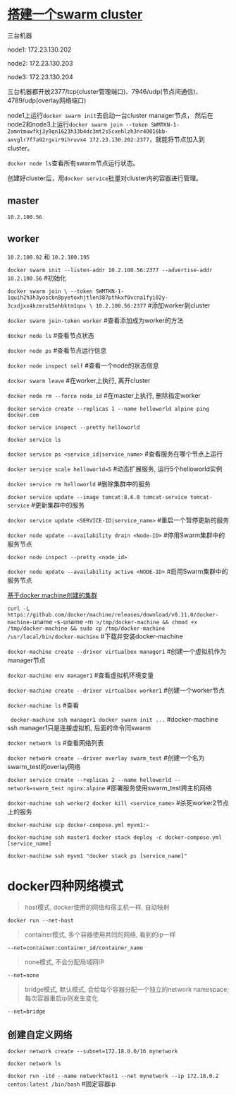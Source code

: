# [搭建一个swarm cluster](http://www.cnblogs.com/atuotuo/p/6260591.html)

三台机器

node1: 172.23.130.202

node2: 172.23.130.203

node3: 172.23.130.204

三台机器都开放2377/tcp(cluster管理端口)、7946/udp(节点间通信)、4789/udp(overlay网络端口)

node1上运行`docker swarm init`去启动一台cluster manager节点， 然后在node2和node3上运行`docker swarm join --token SWMTKN-1-2amntmuwfkj3y9qn1623h33b4dc3mt2s5cxehlzh3nr40016bb-axvglr7f7a92rgvir9ihruvx4 172.23.130.202:2377`，就能将节点加入到cluster。

`docker node ls`查看所有swarm节点运行状态。

创建好cluster后，用`docker service`批量对cluster内的容器进行管理。



## master

`10.2.100.56`

## worker

`10.2.100.82` 和 `10.2.100.195`

`docker swarm init --listen-addr 10.2.100.56:2377 --advertise-addr 10.2.100.56` #初始化

`docker swarm join \
    --token SWMTKN-1-1quih2h3h3yoscbn8pyetoxhjtlen387pthkxf0vcna1fyi02y-3cxdjxx4kzmru15ehbktm1qox \
    10.2.100.56:2377` #添加worker到cluster
    
`docker swarm join-token worker` #查看添加成为worker的方法

`docker node ls` #查看节点状态

`docker node ps` #查看节点运行信息

`docker node inspect self`  #查看一个node的状态信息

`docker swarm leave` #在worker上执行, 离开cluster

`docker node rm --force node_id` #在master上执行, 删除指定worker

`docker service create --replicas 1 --name helloworld alpine ping docker.com`

`docker service inspect --pretty helloworld`

`docker service ls`

`docker service ps <service_id|service_name>` #查看服务在哪个节点上运行

`docker service scale helloworld=5` #动态扩展服务, 运行5个helloworld实例

`docker service rm helloworld` #删除集群中的服务

`docker service update --image tomcat:8.6.0 tomcat-service tomcat-service` #更新集群中的服务

`docker service update <SERVICE-ID|service_name>` #重启一个暂停更新的服务

`docker node update --availability drain <Node-ID>` #停用Swarm集群中的服务节点

`docker node inspect --pretty <node_id>`

`docker node update --availability active <NODE-ID>` #启用Swarm集群中的服务节点


[基于docker machine创建的集群](http://www.jianshu.com/p/9eb9995884a5)

`curl -L https://github.com/docker/machine/releases/download/v0.11.0/docker-machine-`uname -s`-`uname -m` >/tmp/docker-machine &&
    chmod +x /tmp/docker-machine &&
    sudo cp /tmp/docker-machine /usr/local/bin/docker-machine` #下载并安装docker-machine
    
`docker-machine create --driver virtualbox manager1` #创建一个虚拟机作为manager节点

`docker-machine env manager1` #查看虚拟机环境变量

`docker-machine create --driver virtualbox worker1` #创建一个worker节点

`docker-machine ls` #查看

` docker-machine ssh manager1 docker swarm init ...` #docker-machine ssh manager1只是连接虚拟机, 后面的命令同swarm

`docker network ls` #查看网络列表

`docker network create --driver overlay swarm_test` #创建一个名为swarm_test的overlay网络

`docker service create --replicas 2 --name helloworld --network=swarm_test nginx:alpine` #部署服务使用swarm_test跨主机网络

`docker-machine ssh worker2 docker kill <service_name>` #杀死worker2节点上的服务

`docker-machine scp docker-compose.yml myvm1:~`

`docker-machine ssh master1 docker stack deploy -c docker-compose.yml [service_name]`

`docker-machine ssh myvm1 "docker stack ps [service_name]"`

# docker四种网络模式

> host模式, docker使用的网络和宿主机一样, 自动映射

`docker run --net-host`

> container模式, 多个容器使用共同的网络, 看到的ip一样

`--net=container:container_id/container_name`

> none模式, 不会分配局域网IP

`--net=none`

> bridge模式, 默认模式, 会给每个容器分配一个独立的network namespace; 每次容器重启ip则发生变化

`--net=bridge`

## 创建自定义网络

`docker network create --subnet=172.18.0.0/16 mynetwork`

`docker network ls`

`docker run -itd --name networkTest1 --net mynetwork --ip 172.18.0.2 centos:latest /bin/bash` #固定容器ip
